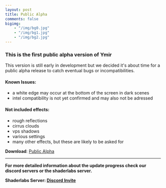 ```yaml
---
layout: post
title: Public Alpha
comments: false
bigimg: 
    - "/img/bg0.jpg"
    - "/img/bg1.jpg"
    - "/img/bg2.jpg"
---
```


### This is the first public alpha version of Ymir

This version is still early in development but we decided it's about time for a public alpha release to catch eventual bugs or incompatibilities.

#### Known Issues:

* a white edge may occur at the bottom of the screen in dark scenes
* intel compatibility is not yet confirmed and may also not be adressed

#### Not included effects:

* rough reflections
* cirrus clouds
* vps shadows
* various settings
* many other effects, but these are likely to be asked for

**Download**: [Public Alpha](https://github.com/ymir-graphics/ymir-releases/releases/download/alpha2019-10-13/Ymir-alpha2019-10-13.zip)

****

**For more detailed information about the update progress check our discord servers or the shaderlabs server.**

**Shaderlabs Server: [Discord Invite](https://discord.gg/RpzWN9S)**
